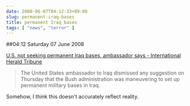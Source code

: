 ```yaml
---
date: 2008-06-07T04:12:33+09:00
slug: permanent-iraq-bases
title: permanent Iraq bases
tags: [ "news", "terror" ]
---
```


##04:12 Saturday 07 June 2008

[U.S. not seeking permanent Iraq bases, ambassador says - International Herald Tribune](https://www.iht.com/articles/2008/06/06/africa/06diplo.php)


> The United States ambassador to Iraq dismissed any suggestion on Thursday that the Bush administration was maneuvering to set up permanent military bases in Iraq.



Somehow, I think this doesn't accurately reflect reality.
